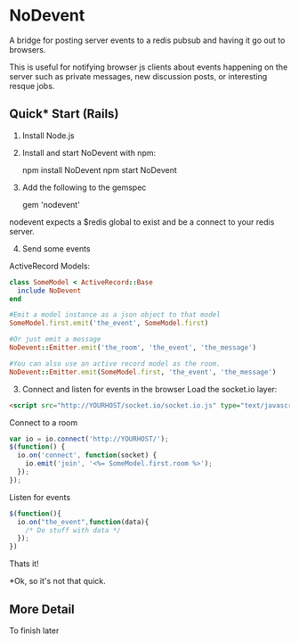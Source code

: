 NoDevent
=======
A bridge for posting server events to a redis pubsub and having it go out to browsers. 

This is useful for notifying browser js clients about events happening on the server such as private messages, new discussion posts, or interesting resque jobs.

Quick* Start (Rails)
-----------
1) Install Node.js

2) Install and start NoDevent with npm:

    npm install NoDevent
    npm start NoDevent

3) Add the following to the gemspec

    gem 'nodevent'

nodevent expects a $redis global to exist and be a connect to your redis server.

4) Send some events

ActiveRecord Models:
```ruby
class SomeModel < ActiveRecord::Base
  include NoDevent
end

#Emit a model instance as a json object to that model
SomeModel.first.emit('the_event', SomeModel.first)

#Or just emit a message
NoDevent::Emitter.emit('the_room', 'the_event', 'the_message')

#You can also use an active record model as the room.
NoDevent::Emitter.emit(SomeModel.first, 'the_event', 'the_message')
```

3) Connect and listen for events in the browser
Load the socket.io layer:
```html
<script src="http://YOURHOST/socket.io/socket.io.js" type="text/javascript">
```

Connect to a room
```javascript
var io = io.connect('http://YOURHOST/');
$(function() {
  io.on('connect', function(socket) {
    io.emit('join', '<%= SomeModel.first.room %>');
  });
});
```

Listen for events
```javascript
$(function(){
  io.on("the_event",function(data){
    /* Do stuff with data */
  });
})
```

Thats it!

*Ok, so it's not that quick.

More Detail
-----
To finish later
